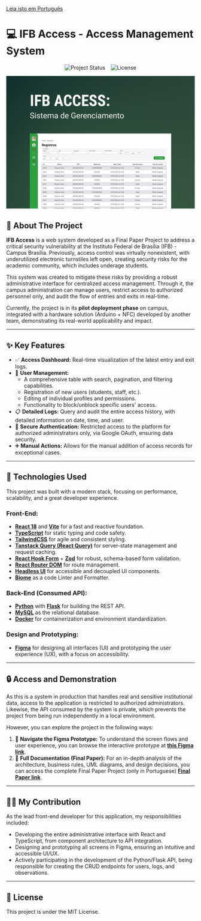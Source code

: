 [Leia isto em Português](README.md)

# 💻 IFB Access - Access Management System

<div align="center">

  ![Project Status](https://img.shields.io/badge/Status-In%20Production%20(Pilot)-brightgreen)
  &nbsp;&nbsp;
  ![License](https://img.shields.io/badge/License-MIT-blue)

</div>

![Main_Screen](.github/Cover.jpg)

## 🎯 About The Project

**IFB Access** is a web system developed as a Final Paper Project to address a critical security vulnerability at the Instituto Federal de Brasília (IFB) - Campus Brasília. Previously, access control was virtually nonexistent, with underutilized electronic turnstiles left open, creating security risks for the academic community, which includes underage students.

This system was created to mitigate these risks by providing a robust administrative interface for centralized access management. Through it, the campus administration can manage users, restrict access to authorized personnel only, and audit the flow of entries and exits in real-time.

Currently, the project is in its **pilot deployment phase** on campus, integrated with a hardware solution (Arduino + NFC) developed by another team, demonstrating its real-world applicability and impact.

---

## ✨ Key Features

- ✅ **Access Dashboard:** Real-time visualization of the latest entry and exit logs.
- 👤 **User Management:**
  - A comprehensive table with search, pagination, and filtering capabilities.
  - Registration of new users (students, staff, etc.).
  - Editing of individual profiles and permissions.
  - Functionality to block/unblock specific users' access.
- 📋 **Detailed Logs:** Query and audit the entire access history, with detailed information on date, time, and user.
- 🔐 **Secure Authentication:** Restricted access to the platform for authorized administrators only, via Google OAuth, ensuring data security.
- ➕ **Manual Actions:** Allows for the manual addition of access records for exceptional cases.

---

## 🚀 Technologies Used

This project was built with a modern stack, focusing on performance, scalability, and a great developer experience.

### **Front-End:**

- [**React 18**](https://reactjs.org/) and [**Vite**](https://vitejs.dev/) for a fast and reactive foundation.
- [**TypeScript**](https://www.typescriptlang.org/) for static typing and code safety.
- [**TailwindCSS**](https://tailwindcss.com/) for agile and consistent styling.
- [**Tanstack Query (React Query)**](https://tanstack.com/query/latest) for server-state management and request caching.
- [**React Hook Form**](https://react-hook-form.com/) + [**Zod**](https://zod.dev/) for robust, schema-based form validation.
- [**React Router DOM**](https://reactrouter.com/) for route management.
- [**Headless UI**](https://headlessui.com/) for accessible and decoupled UI components.
- [**Biome**](https://biomejs.dev/) as a code Linter and Formatter.

### **Back-End (Consumed API):**

- [**Python**](https://www.python.org/) with [**Flask**](https://flask.palletsprojects.com/) for building the REST API.
- [**MySQL**](https://www.mysql.com/) as the relational database.
- [**Docker**](https://www.docker.com/) for containerization and environment standardization.

### **Design and Prototyping:**

- [**Figma**](https://www.figma.com/) for designing all interfaces (UI) and prototyping the user experience (UX), with a focus on accessibility.

---

## 🔒 Access and Demonstration

As this is a system in production that handles real and sensitive institutional data, access to the application is restricted to authorized administrators. Likewise, the API consumed by the system is private, which prevents the project from being run independently in a local environment.

However, you can explore the project in the following ways:

1. 🎨 **Navigate the Figma Prototype:** To understand the screen flows and user experience, you can browse the interactive prototype at [**this Figma link**](https://www.figma.com/design/h2xJaeMbgAyK7AmNMaASMi/SISTEMA-DE-GERENCIAMENTO?node-id=711-3076&t=URKIkJws3xKQMA5K-1).
2. 📄 **Full Documentation (Final Paper):** For an in-depth analysis of the architecture, business rules, UML diagrams, and design decisions, you can access the complete Final Paper Project (only in Portuguese) [**Final Paper link**](https://drive.google.com/file/d/1I4WpQSBKHscXVN-tE9vuQD_y5p1S2qO0/view?usp=sharing).

---

## 👨‍💻 My Contribution

As the lead front-end developer for this application, my responsibilities included:

- Developing the entire administrative interface with React and TypeScript, from component architecture to API integration.
- Designing and prototyping all screens in Figma, ensuring an intuitive and accessible UI/UX.
- Actively participating in the development of the Python/Flask API, being responsible for creating the CRUD endpoints for users, logs, and observations.

---

## 📝 License

This project is under the MIT License.

